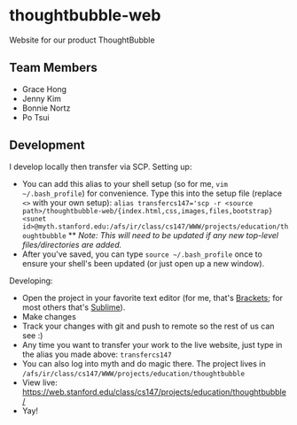 # thoughtbubble-web
Website for our product ThoughtBubble

## Team Members
* Grace Hong
* Jenny Kim
* Bonnie Nortz
* Po Tsui

## Development
I develop locally then transfer via SCP.
Setting up:
* You can add this alias to your shell setup (so for me, `vim ~/.bash_profile`) for convenience. Type this into the setup file (replace `<>` with your own setup): `alias transfercs147='scp -r <source path>/thoughtbubble-web/{index.html,css,images,files,bootstrap} <sunet id>@myth.stanford.edu:/afs/ir/class/cs147/WWW/projects/education/thoughtbubble`
** *Note: This will need to be updated if any new top-level files/directories are added.*
* After you've saved, you can type `source ~/.bash_profile` once to ensure your shell's been updated (or just open up a new window).

Developing:
* Open the project in your favorite text editor (for me, that's [Brackets](http://brackets.io/); for most others that's [Sublime](https://www.sublimetext.com/)).
* Make changes
* Track your changes with git and push to remote so the rest of us can see :)
* Any time you want to transfer your work to the live website, just type in the alias you made above: `transfercs147`
* You can also log into myth and do magic there. The project lives in `/afs/ir/class/cs147/WWW/projects/education/thoughtbubble`
* View live: https://web.stanford.edu/class/cs147/projects/education/thoughtbubble/
* Yay!
